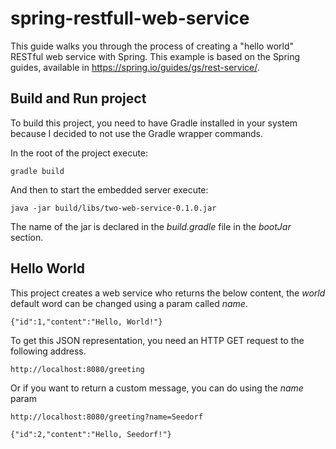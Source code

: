 # spring-restfull-web-service
This guide walks you through the process of creating a "hello world" RESTful web service with Spring. This example is based on the Spring guides, available in https://spring.io/guides/gs/rest-service/. 

## Build and Run project
To build this project, you need to have Gradle installed in your system because I decided to not use the Gradle wrapper commands.

In the root of the project execute:
```
gradle build
```
And then to start the embedded server execute:
```
java -jar build/libs/two-web-service-0.1.0.jar
```
The name of the jar is declared in the _build.gradle_ file in the _bootJar_ section. 


## Hello World

This project creates a web service who returns the below content, the _world_ default word can be changed using a param called _name_. 
```
{"id":1,"content":"Hello, World!"}
```
To get this JSON representation, you need an HTTP GET request to the following address.
```
http://localhost:8080/greeting
```
Or if you want to return a custom message, you can do using the _name_ param
```
http://localhost:8080/greeting?name=Seedorf
```
```
{"id":2,"content":"Hello, Seedorf!"}
```

